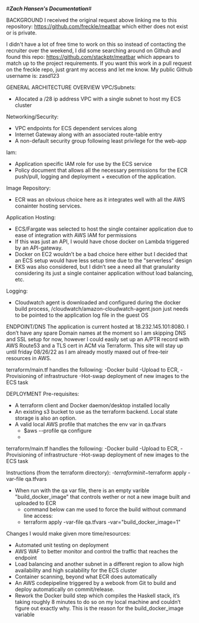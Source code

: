 #*****Zach Hansen's Documentation*****#

BACKGROUND
I received the original request above linking me to this repository: https://github.com/freckle/meatbar which either does not exist or is private. 

I didn't have a lot of free time to work on this so instead of contacting the recruiter over the weekend, I did some searching around on Github and found this repo: https://github.com/stackptr/meatbar which appears to match up to the project requirements.  If you want this work in a pull request on the freckle repo, just grant my access and let me know.
My public Github username is: zasd123


GENERAL ARCHITECTURE OVERVIEW
VPC/Subnets:
- Allocated a /28 ip address VPC with a single subnet to host my ECS cluster

Networking/Security: 
- VPC endpoints for ECS dependent services along 
- Internet Gateway along with an associated route-table entry
- A non-default security group following least privilege for the web-app

Iam:
- Application specific IAM role for use by the ECS service 
- Policy document that allows all the necessary permissions for the ECR push/pull, logging and deployment + execution of the application.

Image Repository:
- ECR was an obvious choice here as it integrates well with all the AWS conainter hosting services. 

Application Hosting:
- ECS/Fargate was selected to host the single container application due to ease of integration with AWS IAM for permissions 
- If this was just an API, I would have chose docker on Lambda triggered by an API-gateway.
- Docker on EC2 wouldn’t be a bad choice here either but I decided that an ECS setup would have less setup time due to the "serverless" design
- EKS was also considered, but I didn’t see a need all that granularity considering its just a single container application without load balancing, etc.

Logging:
- Cloudwatch agent is downloaded and configured during the docker build process,  /cloudwatch/amazon-cloudwatch-agent.json just needs to be pointed to the application log file in the guest OS

ENDPOINT/DNS
The application is current hosted at 18.232.145.101:8080. I don’t have any spare Domain names at the moment so I am skipping DNS and SSL setup for now, however I could easily set up an A/PTR record with AWS Route53 and a TLS cert in ACM via Terraform. This site will stay up until friday 08/26/22 as I am already mostly maxed out of free-teir resources in AWS.

terraform/main.tf handles the following:
-Docker build 
-Upload to ECR, 
-Provisioning of infrastructure
-Hot-swap deployment of new images to the ECS task 

DEPLOYMENT
Pre-requisites:
- A terraform client and Docker daemon/desktop installed locally
- An existing s3 bucket to use as the terraform backend. Local state storage is also an option. 
- A valid local AWS profile that matches the env var in qa.tfvars
    - $aws --profile qa configure 
    - <enter access key and secret>

terraform/main.tf handles the following:
-Docker build 
-Upload to ECR, 
-Provisioning of infrastructure
-Hot-swap deployment of new images to the ECS task 

Instructions (from the terraform directory):
-$terraform init
-$terraform apply -var-file qa.tfvars
- When run with the qa var file, there is an empty varible "build_docker_image" that controls wether or not a new image built and uploaded to ECR
   - command below can me used to force the build without command line access:
   - terraform apply -var-file qa.tfvars -var="build_docker_image=1"

Changes I would make given more time/resources:
- Automated unit testing on deployment 
- AWS WAF to better monitor and control the traffic that reaches the endpoint
- Load balancing and another subnet in a different region to allow high availability and high scalability for the ECS cluster
- Container scanning, beyond what ECR does automatically
- An AWS codepipeline triggered by a webook from Git to build and deploy automatically on commit/release.
- Rework the Docker build step which compiles the Haskell stack, it’s taking roughly 8 minutes to do so on my local machine and couldn’t figure out exactly why.  This is the reason for the build_docker_image variable
